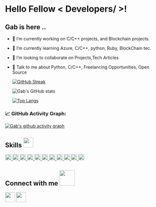 
<h1> Hello Fellow < Developers/ >!
  </h1>
  
<h2> 
  <div size='40px'> Gab is here ..
  </div>
</h2>

- 🔭 I’m currently working on C/C++ projects, and Blockchain projects.

- 🌱 I’m currently learning Azure, C/C++, python, Ruby, BlockChain tec. 

- 👯 I’m looking to collaborate on Projects,Tech Articles 

- 💬 Talk to me about Python, C/C++, Freelancing Opportunities, Open Source 

  
  
  [![GitHub Streak](https://github-readme-streak-stats.herokuapp.com?user=gab-182&theme=gruvbox_duo&hide_border=true)](https://github.com/gab-182)  
  
  
  ![Gab's GitHub stats](https://github-readme-stats-sigma-five.vercel.app/api?username=gab-182&show_icons=true&theme=radical)
  
  [![Top Langs](https://github-readme-stats-sigma-five.vercel.app/api/top-langs/?username=gab-182&langs_count=9&show_icons=true&theme=radical&layout=compact)](https://github.com/gab-182/github-readme-stats)

  <!--   GitHub stats graph -->
### 📈 GitHub Activity Graph:
[![Gab's github activity graph](https://github-readme-activity-graph.cyclic.app/graph?username=gab-182&theme=github-compact)](https://github.com/gab-182/github-readme-activity-graph)


  
<h2> Skills <img src = "https://media2.giphy.com/media/QssGEmpkyEOhBCb7e1/giphy.gif?cid=ecf05e47a0n3gi1bfqntqmob8g9aid1oyj2wr3ds3mg700bl&rid=giphy.gif" width = 32px> </h2>
<a href= https://github.com/Gab182?tab=repositories&q=&type=&language=python&sort= > <img width ='20px' src ='https://raw.githubusercontent.com/rahulbanerjee26/githubAboutMeGenerator/main/icons/python.svg'> </a>
<a href= https://github.com/Gab182?tab=repositories&q=&type=&language=c&sort= > <img width ='20px' src ='https://raw.githubusercontent.com/rahulbanerjee26/githubAboutMeGenerator/main/icons/c.svg'> </a>
<a href= https://github.com/Gab182?tab=repositories&q=&type=&language=cpp&sort= > <img width ='20px' src ='https://raw.githubusercontent.com/rahulbanerjee26/githubAboutMeGenerator/main/icons/cpp.svg'> </a>
<a href= https://github.com/Gab182?tab=repositories&q=&type=&language=sqlite&sort= > <img width ='20px' src ='https://raw.githubusercontent.com/rahulbanerjee26/githubAboutMeGenerator/main/icons/sqlite.svg'> </a>
<a href= https://github.com/Gab182?tab=repositories&q=&type=&language=java&sort= > <img width ='20px' src ='https://raw.githubusercontent.com/rahulbanerjee26/githubAboutMeGenerator/main/icons/java.svg'> </a>
<a href= https://github.com/Gab182?tab=repositories&q=&type=&language=bash&sort= > <img width ='20px' src ='https://raw.githubusercontent.com/rahulbanerjee26/githubAboutMeGenerator/main/icons/bash.svg'> </a>
<a href= https://github.com/Gab182?tab=repositories&q=&type=&language=mysql&sort= > <img width ='20px' src ='https://raw.githubusercontent.com/rahulbanerjee26/githubAboutMeGenerator/main/icons/mysql.svg'> </a>
<a href= https://github.com/Gab182?tab=repositories&q=&type=&language=photoshop&sort= > <img width ='20px' src ='https://raw.githubusercontent.com/rahulbanerjee26/githubAboutMeGenerator/main/icons/photoshop.svg'> </a>
<a href= https://github.com/Gab182?tab=repositories&q=&type=&language=illustrator&sort= > <img width ='20px' src ='https://raw.githubusercontent.com/rahulbanerjee26/githubAboutMeGenerator/main/icons/illustrator.svg'> </a>
<a href= https://github.com/Gab182?tab=repositories&q=&type=&language=stack-overflow&sort= > <img width ='20px' src ='https://raw.githubusercontent.com/rahulbanerjee26/githubAboutMeGenerator/main/icons/stack-overflow.svg'> </a>
<a href= https://github.com/Gab182?tab=repositories&q=&type=&language=sketch&sort= > <img width ='20px' src ='https://raw.githubusercontent.com/rahulbanerjee26/githubAboutMeGenerator/main/icons/sketch.svg'> </a>

<h2> Connect with me <img src='https://raw.githubusercontent.com/ShahriarShafin/ShahriarShafin/main/Assets/handshake.gif' width="50px"> </h2>
<a href = 'https://www.linkedin.com/in/Ghaiath Abdoush'> <img width = '32px' align= 'center' src="https://raw.githubusercontent.com/rahulbanerjee26/githubAboutMeGenerator/main/icons/linked-in-alt.svg"/></a> 
<a href = 'https://www.twitter.com/Gab__182'> <img width = '32px' align= 'center' src="https://raw.githubusercontent.com/rahulbanerjee26/githubAboutMeGenerator/main/icons/twitter.svg"/></a>  



<br>
